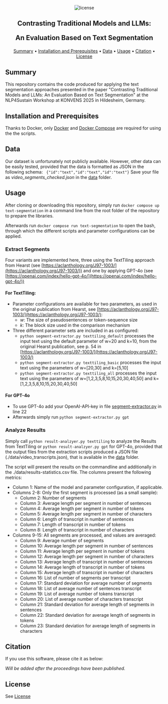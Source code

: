 <p align="center">
    <img src="https://img.shields.io/badge/License-GPLv3-blue.svg" alt="license">
    <br>
</p>
    
<h2 align="center">Contrasting Traditional Models and LLMs:

An Evaluation Based on Text Segmentation</h2>

<p align="center">
    <a href="#summary">Summary</a>
    •
    <a href="#installation-and-prerequisites">Installation and Prerequisites</a>
    •
    <a href="#data">Data</a>
    •
    <a href="#usage">Usage</a>
    •
    <a href="#citation">Citation</a>
    •
    <a href="#license">License</a>
</p>

## Summary

This repository contains the code produced for applying the text segmentation approaches presented in the paper "Contrasting Traditional Models and LLMs: An Evaluation Based on Text Segmentation" at the NLP4Sustain Workshop at KONVENS 2025 in Hildesheim, Germany.

## Installation and Prerequisites

Thanks to Docker, only [Docker](https://www.docker.com/) and [Docker Compose](https://docs.docker.com/compose/install/) are required for using the the scripts.

## Data
Our dataset is unfortunately not publicly available.
However, other data can be easily tested, provided that the data is formatted as JSON in the following schema: ` {"id":"text","id":"text","id":"text"}`
Save your file as *video_segments_checked.json* in the [data](./data) folder.
## Usage 

After cloning or downloading this repository, simply run `docker compose up text-segmentation` in a command line from the root folder of the repository to prepare the libraries.

Afterwards run `docker compose run text-segmentation` to open the bash, through which the different scripts and parameter configurations can be applied.


### Extract Segments
Four variants are implemented here, three using the TextTiling approach from Hearst (see [https://aclanthology.org/J97-1003/](https://aclanthology.org/J97-1003/)) and one by applying GPT-4o (see [https://openai.com/index/hello-gpt-4o/](https://openai.com/index/hello-gpt-4o/))

#### For TextTiling:
- Parameter configurations are available for two parameters, as used in the original publication from Hearst, see [https://aclanthology.org/J97-1003/](https://aclanthology.org/J97-1003/):
    - *w*: The size of pseudosentences or token-sequence size
    - *k*: The block size used in the comparison mechanism
- Three different parameter sets are included in as configured:
    - `python segment-extractor.py texttiling_default` processes the input text using the default parameter of w=20 and k=10, from the original Hearst publication, see p. 54 in [https://aclanthology.org/J97-1003/](https://aclanthology.org/J97-1003/)
    - `python segment-extractor.py texttiling_basic` processes the input text using the parameters of w=[20,30] and k=[5,10]
    - `python segment-extractor.py texttiling_all` processes the input text using the parameters of w=[1,2,3,5,8,10,15,20,30,40,50] and k=[1,2,3,5,8,10,15,20,30,40,50]

#### For GPT-4o
- To use GPT-4o add your OpenAI-API-key in file [segment-extractor.py](./segment-extractor.py) in line 22
- Afterwards simply run `python segment-extractor.py gpt`

### Analyze Results
Simply call `python result-analzyer.py texttiling` to analyze the Results from TextTiling or `python result-analzyer.py gpt` for GPT-4o, provided that the output files from the extraction scripts produced a JSON file (./data/video_transcripts.json), that is available in the [data](./data) folder.

The script will present the results on the commandline and additionally in the ./data/results-statistics.csv file.
The columns present the following metrics:
- Column 1: Name of the model and parameter configuration, if applicable.
- Columns 2-8: Only the first segment is processed (as a small sample): 
    - Column 2: Number of segments
    - Column 3: Average length per segment in number of sentences
    - Column 4: Average length per segment in number of tokens
    - Column 5: Average length per segment in number of characters
    - Column 6: Length of transcript in number of sentences
    - Column 7: Length of transcript in number of tokens
    - Column 8: Length of transcript in number of characters
- Columns 9-15: All segments are processed, and values are averaged:
    - Column 9: Average number of segments
    - Column 10: Average length per segment in number of sentences
    - Column 11: Average length per segment in number of tokens
    - Column 12: Average length per segment in number of characters
    - Column 13: Average length of transcript in number of sentences
    - Column 14: Average length of transcript in number of tokens
    - Column 15: Average length of transcript in number of characters
    - Column 16: List of number of segments per transcript
    - Column 17: Standard deviation for average number of segments
    - Column 18: List of average number of sentences transcript
    - Column 19: List of average number of tokens transcript
    - Column 20: List of average number of characters transcript
    - Column 21: Standard deviation for average length of segments in sentences
    - Column 22: Standard deviation for average length of segments in tokens
    - Column 23: Standard deviation for average length of segments in characters

## Citation
If you use this software, please cite it as below: 

*Will be added after the proceedings have been published.*

## License

See [License](./LICENSE/)
